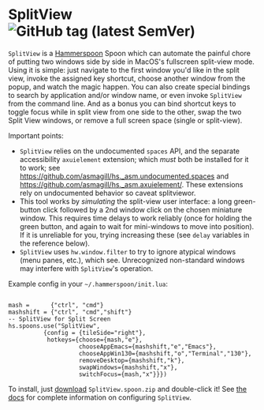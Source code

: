 # SplitView   ![GitHub tag (latest SemVer)](https://img.shields.io/github/tag/jdtsmith/SplitView.svg?label=Version)

`SplitView` is a [Hammerspoon](https://www.hammerspoon.org) Spoon which can automate the painful chore of putting two windows side by side in MacOS's fullscreen split-view mode.  Using it is simple: just navigate to the first window you'd like in the split view, invoke the assigned key shortcut, choose another window from the popup, and watch the magic happen. You can also create special bindings to search by application and/or window name, or even invoke `SplitView` from the command line.  And as a bonus you can bind shortcut keys to toggle focus while in split view from one side to the other, swap the two Split View windows, or remove a full screen space (single or split-view).

Important points:
* `SplitView` relies on the undocumented `spaces` API, and the separate accessibility `axuielement` extension; which _must_ both be installed for it to work; see https://github.com/asmagill/hs._asm.undocumented.spaces and https://github.com/asmagill/hs._asm.axuielement/.  These extensions rely on undocumented behavior so caveat splitviewor.
* This tool works by _simulating_ the split-view user interface: a long green-button click followed by a 2nd window click on the chosen miniature window.  This requires time delays to work reliably (once for holding the green button, and again to wait for mini-windows to move into position).  If it is unreliable for you, trying increasing these (see `delay` variables in the reference below).
* `SplitView` uses `hw.window.filter` to try to ignore atypical windows (menu panes, etc.), which see.  Unrecognized non-standard windows may interfere with `SplitView`'s operation.

Example config in your `~/.hammerspoon/init.lua`:
```

mash =      {"ctrl", "cmd"}
mashshift = {"ctrl", "cmd","shift"}
-- SplitView for Split Screen 
hs.spoons.use("SplitView",
	      {config = {tileSide="right"},
	       hotkeys={choose={mash,"e"},
					chooseAppEmacs={mashshift,"e","Emacs"},
					chooseAppWin130={mashshift,"o","Terminal","130"},
					removeDesktop={mashshift,"k"},
					swapWindows={mashshift,"x"},
					switchFocus={mash,"x"}}})
```

To install, just [download](https://github.com/jdtsmith/SplitView/releases/latest) `SplitView.spoon.zip` and double-click it!
See [the docs](http://htmlpreview.github.io/?https://github.com/jdtsmith/SplitView/blob/master/html/SplitView.html) for complete information on configuring `SplitView`.
